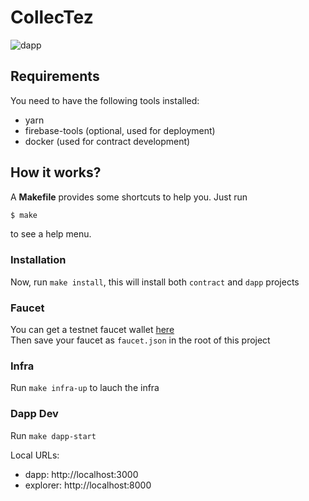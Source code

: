 # CollecTez

![dapp](https://github.com/catsoap/collec-tez/workflows/dapp/badge.svg)

## Requirements

You need to have the following tools installed:

- yarn
- firebase-tools (optional, used for deployment)
- docker (used for contract development)

## How it works?

A **Makefile** provides some shortcuts to help you. Just run

```bash
$ make
```

to see a help menu.

### Installation

Now, run `make install`, this will install both `contract` and `dapp` projects

### Faucet

You can get a testnet faucet wallet [here](https://faucet.tzalpha.net/)  
Then save your faucet as `faucet.json` in the root of this project

### Infra

Run `make infra-up` to lauch the infra

### Dapp Dev

Run `make dapp-start`

Local URLs:

- dapp: http://localhost:3000
- explorer: http://localhost:8000
